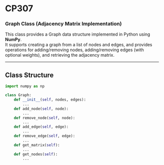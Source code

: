 # CP307

### Graph Class (Adjacency Matrix Implementation)

This class provides a Graph data structure implemented in Python using **NumPy**.  
It supports creating a graph from a list of nodes and edges, and provides operations for adding/removing nodes, adding/removing edges (with optional weights), and retrieving the adjacency matrix.

---

## Class Structure

```python
import numpy as np

class Graph:
    def __init__(self, nodes, edges):
        ...
    def add_node(self, node):
        ...
    def remove_node(self, node):
        ...
    def add_edge(self, edge):
        ...
    def remove_edge(self, edge):
        ...
    def get_matrix(self):
        ...
    def get_nodes(self):
        ...
